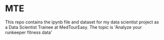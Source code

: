 # MTE
This repo contains the ipynb file and dataset for my data scientist project as a Data Scientist Trainee at MedTourEasy. The topic is 'Analyze your runkeeper fitness data'
